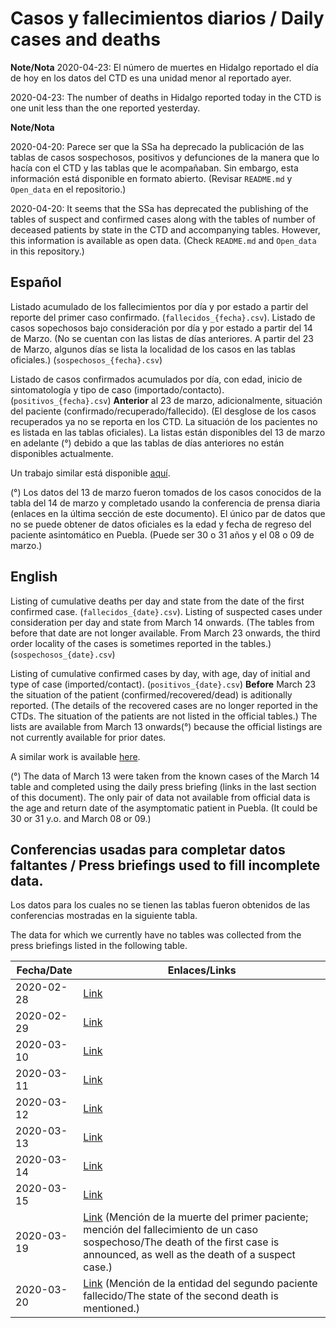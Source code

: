 # Casos y fallecimientos  diarios / Daily cases and deaths

**Note/Nota**
2020-04-23: El número de muertes en Hidalgo reportado el día de hoy en los datos del CTD es una unidad menor al reportado ayer.

2020-04-23: The number of deaths in Hidalgo reported today in the CTD is one unit less than the one reported yesterday.

**Note/Nota**

2020-04-20: Parece ser que la SSa ha deprecado la publicación de las tablas de casos sospechosos, positivos y defunciones de la manera que lo hacía con el CTD y las tablas que le acompañaban.
Sin embargo, esta información está disponible en formato abierto.
(Revisar `README.md` y `Open_data` en el repositorio.)

2020-04-20: It seems that the SSa has deprecated the publishing of the tables of suspect and confirmed cases along with the tables of number of deceased patients by state in the CTD and accompanying tables.
However, this information is available as open data.
(Check `README.md` and `Open_data` in this repository.)

## Español

Listado acumulado de los fallecimientos por día y por estado a partir del reporte del primer caso confirmado. (```fallecidos_{fecha}.csv```).
Listado de casos sopechosos bajo consideración por día y por estado a partir del 14 de Marzo. (No se cuentan con las listas de días anteriores. A partir del 23 de Marzo, algunos días se lista la localidad de los casos en las tablas oficiales.) (```sospechosos_{fecha}.csv```)

Listado de casos confirmados acumulados  por día, con edad, inicio de sintomatología y tipo de caso (importado/contacto). (```positivos_{fecha}.csv```)
**Anterior** al 23 de marzo, adicionalmente, situación del paciente (confirmado/recuperado/fallecido). (El desglose de los casos recuperados ya no se reporta en los CTD. La situación de los pacientes no es listada en las tablas oficiales).
La listas están disponibles del 13 de marzo en adelante (°) debido a que las tablas de días anteriores no están disponibles actualmente.

Un trabajo similar está disponible [aquí](https://github.com/guzmart/covid19_mex).

(°) Los datos del 13 de marzo fueron tomados de los casos conocidos de la tabla del 14 de marzo y completado usando la conferencia de prensa diaria (enlaces en la última sección de este documento). El único par de datos que no se puede obtener de datos oficiales es la edad y fecha de regreso del paciente asintomático en Puebla. (Puede ser 30 o 31 años y el 08 o 09 de marzo.)

## English

Listing of cumulative deaths per day and state from the date of the first confirmed case. (```fallecidos_{date}.csv```).
Listing of suspected cases under consideration per day and state from March 14 onwards. (The tables from before that date are not longer available. From March 23 onwards, the third order locality of the cases is sometimes reported in the tables.) (```sospechosos_{date}.csv```)

Listing of cumulative confirmed cases by day, with age, day of initial and type of case (imported/contact). (```positivos_{date}.csv```)
**Before** March 23 the situation of the patient (confirmed/recovered/dead) is aditionally reported. (The details of the recovered cases are no longer reported in the CTDs. The situation of the patients are not listed in the official tables.)
The lists are available from March 13 onwards(°) because the official listings are not currently available for prior dates.

A similar work is available [here](https://github.com/guzmart/covid19_mex).

(°) The data of March 13 were taken from the known cases of the March 14 table and completed using the daily press briefing (links in the last section of this document). The only pair of data not available from official data is the age and return date of the asymptomatic patient in Puebla. (It could be 30 or 31 y.o. and March 08 or 09.)


## Conferencias usadas para completar datos faltantes / Press briefings used to fill incomplete data.

Los datos para los cuales no se tienen las tablas fueron obtenidos de las conferencias mostradas en la siguiente tabla.

The data for which we currently have no tables was collected from the press briefings listed in the following table.

|Fecha/Date          | Enlaces/Links  |
|---|---|
| 2020-02-28 | [Link](https://youtu.be/u02cFaPkhyE?t=1710) |
| 2020-02-29 | [Link](https://youtu.be/9N0Ti0XCiUs?t=1150) |
| 2020-03-10 | [Link](https://youtu.be/Mct2UgTyTNg?t=378) |
| 2020-03-11 | [Link](https://youtu.be/4MWoB-DdbgA?t=353) |
| 2020-03-12 | [Link](https://youtu.be/Qk_U0iWaFH4?t=406) |
| 2020-03-13 | [Link](https://youtu.be/RiAjlECUyfw?t=326) |
| 2020-03-14 | [Link](https://youtu.be/eYGgQRokyEI?t=262) |
| 2020-03-15 | [Link](https://youtu.be/rjl26k3PhFQ?t=206) |
| 2020-03-19 | [Link](https://youtu.be/DbDNrf4z8YM?t=519) (Mención de la muerte del primer paciente; mención del fallecimiento de un caso sospechoso/The death of the first case is announced, as well as the death of a suspect case.) |
| 2020-03-20 | [Link](https://youtu.be/f79tm7-c-_Q?t=126) (Mención de la entidad del segundo paciente fallecido/The state of the second death is mentioned.) |
